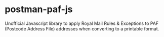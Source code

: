 # postman-paf-js
Unofficial Javascript library to apply Royal Mail Rules &amp; Exceptions to PAF (Postcode Address File) addresses when converting to a printable format. 
